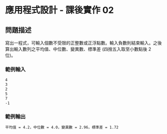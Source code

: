 # 應用程式設計 - 課後實作 02

## 問題描述
寫出一程式，可輸入個數不受限的正整數或正浮點數。輸入負數則結束輸入。之後算出輸入數列之平均值、中位數、變異數、標準差 (四捨五入取至小數點後 2 位)。
### 範例輸入
```bash
4   
3  
2  
5   
7  
-1  
```
### 範例輸出 
```bash
平均值 = 4.2，中位數 = 4.0，變異數 = 2.96，標準差 = 1.72
```
